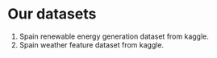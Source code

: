 # **Our datasets**	
1) Spain renewable energy generation dataset from kaggle.
2) Spain weather feature dataset from kaggle.

